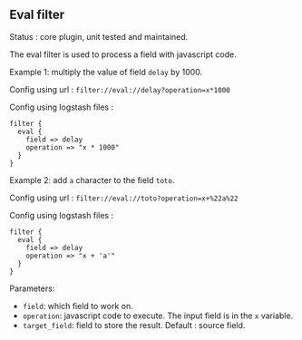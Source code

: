Eval filter
---

Status : core plugin, unit tested and maintained.

The eval filter is used to process a field with javascript code.

Example 1: multiply the value of field ``delay`` by 1000.

Config using url : ``filter://eval://delay?operation=x*1000``

Config using logstash files :
````
filter {
  eval {
    field => delay
    operation => "x * 1000"
  }
}
`````

Example 2: add ``a`` character to the field ``toto``.

Config using url : ``filter://eval://toto?operation=x+%22a%22``

Config using logstash files :
````
filter {
  eval {
    field => delay
    operation => "x + 'a'"
  }
}
`````
Parameters:

* ``field``: which field to work on.
* ``operation``: javascript code to execute. The input field is in the ``x`` variable.
* ``target_field``: field to store the result. Default : source field.
